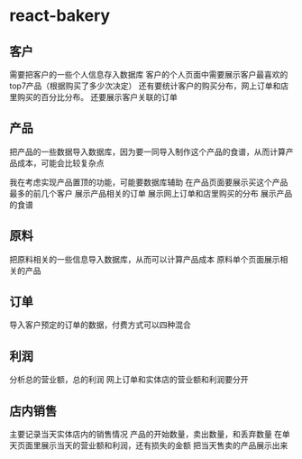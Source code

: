 # react-bakery
## 客户
需要把客户的一些个人信息存入数据库
客户的个人页面中需要展示客户最喜欢的top7产品（根据购买了多少次决定）
还有要统计客户的购买分布，网上订单和店里购买的百分比分布。
还要展示客户关联的订单

## 产品
把产品的一些数据导入数据库，因为要一同导入制作这个产品的食谱，从而计算产品成本，可能会比较复杂点

我在考虑实现产品置顶的功能，可能要数据库辅助
在产品页面要展示买这个产品最多的前几个客户
展示产品相关的订单
展示网上订单和店里购买的分布
展示产品的食谱

## 原料
把原料相关的一些信息导入数据库，从而可以计算产品成本
原料单个页面展示相关的产品

## 订单
导入客户预定的订单的数据，付费方式可以四种混合

## 利润
分析总的营业额，总的利润
网上订单和实体店的营业额和利润要分开

## 店内销售
主要记录当天实体店内的销售情况
产品的开始数量，卖出数量，和丢弃数量
在单天页面里展示当天的营业额和利润，还有损失的金额
把当天售卖的产品展示出来
